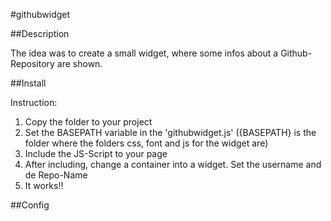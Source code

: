 #githubwidget

##Description

The idea was to create a small widget, where some infos about a Github-Repository are shown.

##Install

Instruction:
1. Copy the folder to your project
2. Set the BASEPATH variable in the 'githubwidget.js' ({BASEPATH} is the folder where the folders css, font and js for the widget are)
3. Include the JS-Script to your page
    <script type="text/javascript" src="githubwidget/js/githubwidget.js"></script>
4. After including, change a container into a widget. Set the username and de Repo-Name 
    <script type="text/javascript">
      $('#widgetDiv').githubwidget({ user: 'l33tsource', name: 'githubwidget' });
		</script>
5. It works!!

##Config

